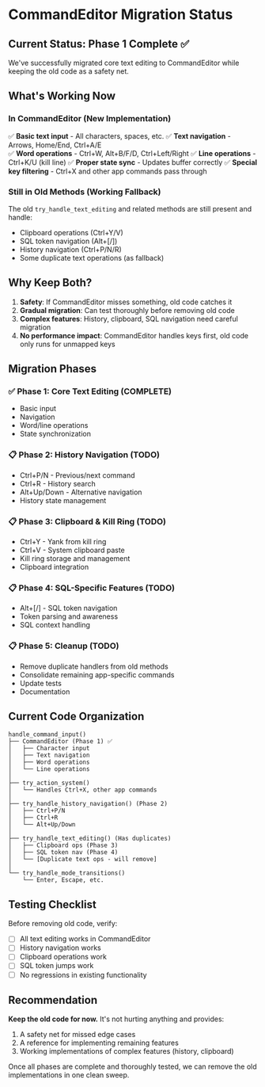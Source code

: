 # CommandEditor Migration Status

## Current Status: Phase 1 Complete ✅

We've successfully migrated core text editing to CommandEditor while keeping the old code as a safety net.

## What's Working Now

### In CommandEditor (New Implementation)
✅ **Basic text input** - All characters, spaces, etc.
✅ **Text navigation** - Arrows, Home/End, Ctrl+A/E  
✅ **Word operations** - Ctrl+W, Alt+B/F/D, Ctrl+Left/Right
✅ **Line operations** - Ctrl+K/U (kill line)
✅ **Proper state sync** - Updates buffer correctly
✅ **Special key filtering** - Ctrl+X and other app commands pass through

### Still in Old Methods (Working Fallback)
The old `try_handle_text_editing` and related methods are still present and handle:
- Clipboard operations (Ctrl+Y/V)
- SQL token navigation (Alt+[/])  
- History navigation (Ctrl+P/N/R)
- Some duplicate text operations (as fallback)

## Why Keep Both?

1. **Safety**: If CommandEditor misses something, old code catches it
2. **Gradual migration**: Can test thoroughly before removing old code
3. **Complex features**: History, clipboard, SQL navigation need careful migration
4. **No performance impact**: CommandEditor handles keys first, old code only runs for unmapped keys

## Migration Phases

### ✅ Phase 1: Core Text Editing (COMPLETE)
- Basic input
- Navigation
- Word/line operations
- State synchronization

### 📋 Phase 2: History Navigation (TODO)
- Ctrl+P/N - Previous/next command
- Ctrl+R - History search
- Alt+Up/Down - Alternative navigation
- History state management

### 📋 Phase 3: Clipboard & Kill Ring (TODO)
- Ctrl+Y - Yank from kill ring
- Ctrl+V - System clipboard paste
- Kill ring storage and management
- Clipboard integration

### 📋 Phase 4: SQL-Specific Features (TODO)
- Alt+[/] - SQL token navigation
- Token parsing and awareness
- SQL context handling

### 📋 Phase 5: Cleanup (TODO)
- Remove duplicate handlers from old methods
- Consolidate remaining app-specific commands
- Update tests
- Documentation

## Current Code Organization

```
handle_command_input()
├── CommandEditor (Phase 1) ✅
│   ├── Character input
│   ├── Text navigation  
│   ├── Word operations
│   └── Line operations
│
├── try_action_system() 
│   └── Handles Ctrl+X, other app commands
│
├── try_handle_history_navigation() (Phase 2)
│   ├── Ctrl+P/N
│   ├── Ctrl+R
│   └── Alt+Up/Down
│
├── try_handle_text_editing() (Has duplicates)
│   ├── Clipboard ops (Phase 3)
│   ├── SQL token nav (Phase 4)
│   └── [Duplicate text ops - will remove]
│
└── try_handle_mode_transitions()
    └── Enter, Escape, etc.
```

## Testing Checklist

Before removing old code, verify:
- [ ] All text editing works in CommandEditor
- [ ] History navigation works
- [ ] Clipboard operations work
- [ ] SQL token jumps work
- [ ] No regressions in existing functionality

## Recommendation

**Keep the old code for now.** It's not hurting anything and provides:
1. A safety net for missed edge cases
2. A reference for implementing remaining features
3. Working implementations of complex features (history, clipboard)

Once all phases are complete and thoroughly tested, we can remove the old implementations in one clean sweep.